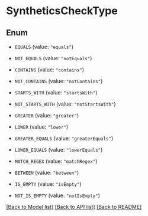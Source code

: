 # SyntheticsCheckType

## Enum

- `EQUALS` (value: `"equals"`)

- `NOT_EQUALS` (value: `"notEquals"`)

- `CONTAINS` (value: `"contains"`)

- `NOT_CONTAINS` (value: `"notContains"`)

- `STARTS_WITH` (value: `"startsWith"`)

- `NOT_STARTS_WITH` (value: `"notStartsWith"`)

- `GREATER` (value: `"greater"`)

- `LOWER` (value: `"lower"`)

- `GREATER_EQUALS` (value: `"greaterEquals"`)

- `LOWER_EQUALS` (value: `"lowerEquals"`)

- `MATCH_REGEX` (value: `"matchRegex"`)

- `BETWEEN` (value: `"between"`)

- `IS_EMPTY` (value: `"isEmpty"`)

- `NOT_IS_EMPTY` (value: `"notIsEmpty"`)

[[Back to Model list]](../README.md#documentation-for-models) [[Back to API list]](../README.md#documentation-for-api-endpoints) [[Back to README]](../README.md)

